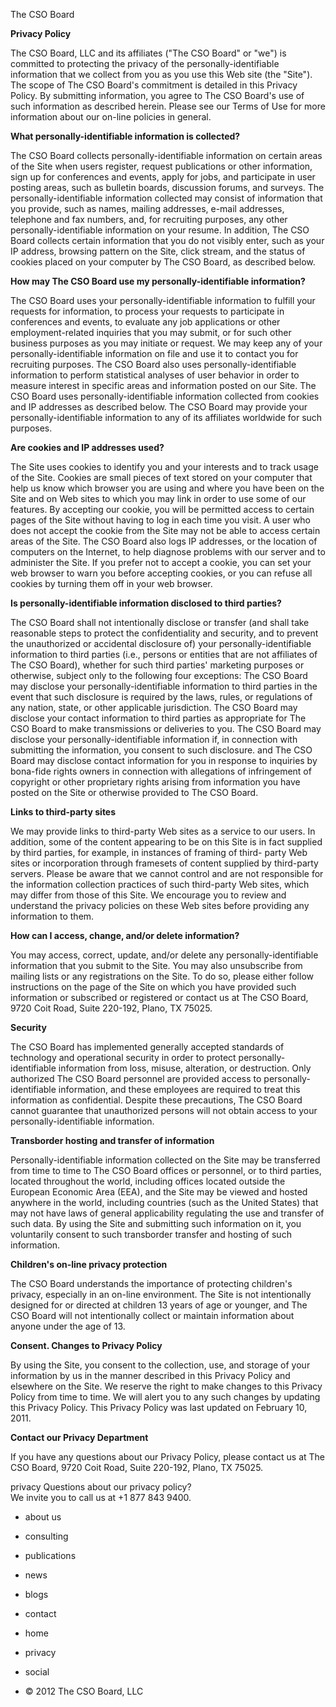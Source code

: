 The CSO Board

**Privacy Policy**

The CSO Board, LLC and its affiliates ("The CSO Board" or "we") is committed to protecting the privacy of the personally-identifiable information that we collect from you as you use this Web site (the "Site"). The scope of The CSO Board's commitment is detailed in this Privacy Policy. By submitting information, you agree to The CSO Board's use of such information as described herein. Please see our Terms of Use for more information about our on-line policies in general.

**What personally-identifiable information is collected?**

The CSO Board collects personally-identifiable information on certain areas of the Site when users register, request publications or other information, sign up for conferences and events, apply for jobs, and participate in user posting areas, such as bulletin boards, discussion forums, and surveys. The personally-identifiable information collected may consist of information that you provide, such as names, mailing addresses, e-mail addresses, telephone and fax numbers, and, for recruiting purposes, any other personally-identifiable information on your resume. In addition, The CSO Board collects certain information that you do not visibly enter, such as your IP address, browsing pattern on the Site, click stream, and the status of cookies placed on your computer by The CSO Board, as described below.

**How may The CSO Board use my personally-identifiable information?**

The CSO Board uses your personally-identifiable information to fulfill your requests for information, to process your requests to participate in conferences and events, to evaluate any job applications or other employment-related inquiries that you may submit, or for such other business purposes as you may initiate or request. We may keep any of your personally-identifiable information on file and use it to contact you for recruiting purposes. The CSO Board also uses personally-identifiable information to perform statistical analyses of user behavior in order to measure interest in specific areas and information posted on our Site. The CSO Board uses personally-identifiable information collected from cookies and IP addresses as described below. The CSO Board may provide your personally-identifiable information to any of its affiliates worldwide for such purposes.

**Are cookies and IP addresses used?**

The Site uses cookies to identify you and your interests and to track usage of the Site. Cookies are small pieces of text stored on your computer that help us know which browser you are using and where you have been on the Site and on Web sites to which you may link in order to use some of our features. By accepting our cookie, you will be permitted access to certain pages of the Site without having to log in each time you visit. A user who does not accept the cookie from the Site may not be able to access certain areas of the Site. The CSO Board also logs IP addresses, or the location of computers on the Internet, to help diagnose problems with our server and to administer the Site. If you prefer not to accept a cookie, you can set your web browser to warn you before accepting cookies, or you can refuse all cookies by turning them off in your web browser.

**Is personally-identifiable information disclosed to third parties?**

The CSO Board shall not intentionally disclose or transfer (and shall take reasonable steps to protect the confidentiality and security, and to prevent the unauthorized or accidental disclosure of) your personally-identifiable information to third parties (i.e., persons or entities that are not affiliates of The CSO Board), whether for such third parties' marketing purposes or otherwise, subject only to the following four exceptions: The CSO Board may disclose your personally-identifiable information to third parties in the event that such disclosure is required by the laws, rules, or regulations of any nation, state, or other applicable jurisdiction. The CSO Board may disclose your contact information to third parties as appropriate for The CSO Board to make transmissions or deliveries to you. The CSO Board may disclose your personally-identifiable information if, in connection with submitting the information, you consent to such disclosure. and The CSO Board may disclose contact information for you in response to inquiries by bona-fide rights owners in connection with allegations of infringement of copyright or other proprietary rights arising from information you have posted on the Site or otherwise provided to The CSO Board.

**Links to third-party sites**

We may provide links to third-party Web sites as a service to our users. In addition, some of the content appearing to be on this Site is in fact supplied by third parties, for example, in instances of framing of third- party Web sites or incorporation through framesets of content supplied by third-party servers. Please be aware that we cannot control and are not responsible for the information collection practices of such third-party Web sites, which may differ from those of this Site. We encourage you to review and understand the privacy policies on these Web sites before providing any information to them.

**How can I access, change, and/or delete information?**

You may access, correct, update, and/or delete any personally-identifiable information that you submit to the Site. You may also unsubscribe from mailing lists or any registrations on the Site. To do so, please either follow instructions on the page of the Site on which you have provided such information or subscribed or registered or contact us at The CSO Board, 9720 Coit Road, Suite 220-192, Plano, TX 75025.

**Security**

The CSO Board has implemented generally accepted standards of technology and operational security in order to protect personally-identifiable information from loss, misuse, alteration, or destruction. Only authorized The CSO Board personnel are provided access to personally-identifiable information, and these employees are required to treat this information as confidential. Despite these precautions, The CSO Board cannot guarantee that unauthorized persons will not obtain access to your personally-identifiable information.

**Transborder hosting and transfer of information**

Personally-identifiable information collected on the Site may be transferred from time to time to The CSO Board offices or personnel, or to third parties, located throughout the world, including offices located outside the European Economic Area (EEA), and the Site may be viewed and hosted anywhere in the world, including countries (such as the United States) that may not have laws of general applicability regulating the use and transfer of such data. By using the Site and submitting such information on it, you voluntarily consent to such transborder transfer and hosting of such information.

**Children's on-line privacy protection**

The CSO Board understands the importance of protecting children's privacy, especially in an on-line environment. The Site is not intentionally designed for or directed at children 13 years of age or younger, and The CSO Board will not intentionally collect or maintain information about anyone under the age of 13.

**Consent. Changes to Privacy Policy**

By using the Site, you consent to the collection, use, and storage of your information by us in the manner described in this Privacy Policy and elsewhere on the Site. We reserve the right to make changes to this Privacy Policy from time to time. We will alert you to any such changes by updating this Privacy Policy. This Privacy Policy was last updated on February 10, 2011.

**Contact our Privacy Department**

If you have any questions about our Privacy Policy, please contact us at The CSO Board, 9720 Coit Road, Suite 220-192, Plano, TX 75025.

privacy Questions about our privacy policy?  
We invite you to call us at +1 877 843 9400.

*   about us
*   consulting
*   publications
*   news
*   blogs
*   contact

*   home
*   privacy
*   social
*   © 2012 The CSO Board, LLC